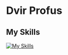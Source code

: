 # Dvir Profus

## My Skills
[![My Skills](https://skillicons.dev/icons?i=cpp,c,python,java,js,ts,npm,yarn,nodejs,express,react,css,firebase,materialui,html,git,github,github,mongodb,androidstudio,&theme=dark)](https://skillicons.dev)
